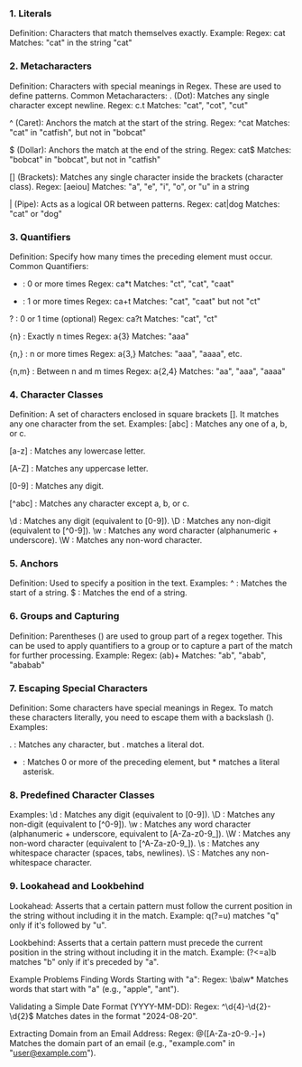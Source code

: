 ### 1. Literals
Definition: Characters that match themselves exactly.
Example:
Regex: cat
Matches: "cat" in the string "cat"

### 2. Metacharacters
Definition: Characters with special meanings in Regex. These are used to define patterns.
Common Metacharacters:
. (Dot): Matches any single character except newline.
Regex: c.t
Matches: "cat", "cot", "cut"

^ (Caret): Anchors the match at the start of the string.
Regex: ^cat
Matches: "cat" in "catfish", but not in "bobcat"

$ (Dollar): Anchors the match at the end of the string.
Regex: cat$
Matches: "bobcat" in "bobcat", but not in "catfish"

[] (Brackets): Matches any single character inside the brackets (character class).
Regex: [aeiou]
Matches: "a", "e", "i", "o", or "u" in a string

| (Pipe): Acts as a logical OR between patterns.
Regex: cat|dog
Matches: "cat" or "dog"

### 3. Quantifiers
Definition: Specify how many times the preceding element must occur.
Common Quantifiers:

* : 0 or more times
Regex: ca*t
Matches: "ct", "cat", "caat"

+ : 1 or more times
Regex: ca+t
Matches: "cat", "caat" but not "ct"


? : 0 or 1 time (optional)
Regex: ca?t
Matches: "cat", "ct"

{n} : Exactly n times
Regex: a{3}
Matches: "aaa"

{n,} : n or more times
Regex: a{3,}
Matches: "aaa", "aaaa", etc.

{n,m} : Between n and m times
Regex: a{2,4}
Matches: "aa", "aaa", "aaaa"

### 4. Character Classes
Definition: A set of characters enclosed in square brackets []. It matches any one character from the set.
Examples:
[abc] : Matches any one of a, b, or c.

[a-z] : Matches any lowercase letter.

[A-Z] : Matches any uppercase letter.

[0-9] : Matches any digit.

[^abc] : Matches any character except a, b, or c.

\d : Matches any digit (equivalent to [0-9]).
\D : Matches any non-digit (equivalent to [^0-9]).
\w : Matches any word character (alphanumeric + underscore).
\W : Matches any non-word character.

### 5. Anchors

Definition: Used to specify a position in the text.
Examples:
^ : Matches the start of a string.
$ : Matches the end of a string.

### 6. Groups and Capturing

Definition: Parentheses () are used to group part of a regex together. This can be used to apply quantifiers to a group or to capture a part of the match for further processing.
Example:
Regex: (ab)+
Matches: "ab", "abab", "ababab"

### 7. Escaping Special Characters
Definition: Some characters have special meanings in Regex. To match these characters literally, you need to escape them with a backslash (\).
Examples:

. : Matches any character, but \. matches a literal dot.
* : Matches 0 or more of the preceding element, but \* matches a literal asterisk.

### 8. Predefined Character Classes
Examples:
\d : Matches any digit (equivalent to [0-9]).
\D : Matches any non-digit (equivalent to [^0-9]).
\w : Matches any word character (alphanumeric + underscore, equivalent to [A-Za-z0-9_]).
\W : Matches any non-word character (equivalent to [^A-Za-z0-9_]).
\s : Matches any whitespace character (spaces, tabs, newlines).
\S : Matches any non-whitespace character.


### 9. Lookahead and Lookbehind

Lookahead: Asserts that a certain pattern must follow the current position in the string without including it in the match.
Example: q(?=u) matches "q" only if it's followed by "u".

Lookbehind: Asserts that a certain pattern must precede the current position in the string without including it in the match.
Example: (?<=a)b matches "b" only if it's preceded by "a".

Example Problems
Finding Words Starting with "a":
Regex: \ba\w*
Matches words that start with "a" (e.g., "apple", "ant").

Validating a Simple Date Format (YYYY-MM-DD):
Regex: ^\d{4}-\d{2}-\d{2}$
Matches dates in the format "2024-08-20".

Extracting Domain from an Email Address:
Regex: @([A-Za-z0-9.-]+)
Matches the domain part of an email (e.g., "example.com" in "user@example.com").
